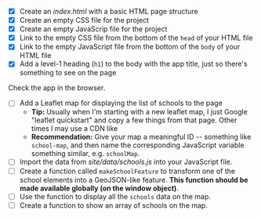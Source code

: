 - [x] Create an _index.html_ with a basic HTML page structure
- [x] Create an empty CSS file for the project
- [x] Create an empty JavaScrip file for the project
- [x] Link to the empty CSS file from the bottom of the `head` of your HTML file
- [x] Link to the empty JavaScript file from the bottom of the `body` of your HTML file
- [x] Add a level-1 heading (`h1`) to the body with the app title, just so there's something to see on the page

Check the app in the browser.

- [ ] Add a Leaflet map for displaying the list of schools to the page
  * **Tip:** Usually when I'm starting with a new leaflet map, I just Google "leaflet quickstart" and copy a few things from that page. Other times I may use a CDN like 
  * **Recommendation:** Give your map a meaningful ID -- something like `school-map`, and then name the corresponding JavaScript variable something similar, e.g. `schoolMap`.
- [ ] Import the data from _site/data/schools.js_ into your JavaScript file.
- [ ] Create a function called `makeSchoolFeature` to transform one of the school elements into a GeoJSON-like feature. **This function should be made available globally (on the window object)**.
- [ ] Use the function to display all the `schools` data on the map.
- [ ] Create a function to show an array of schools on the map.